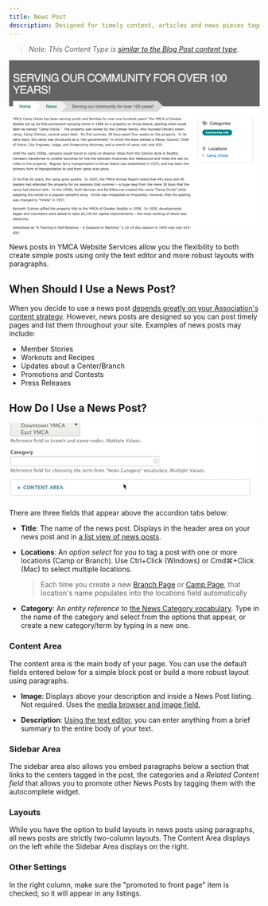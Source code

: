 ```yaml
---
title: News Post
description: Designed for timely content, articles and news pieces tagged with one or more physical locations.
---
```


> *Note: This Content Type is [similar to the Blog Post content type](../blog-post).*

![An example news post page](news-post--example.png)

News posts in YMCA Website Services allow you the flexibility to both create simple posts using only the text editor and more robust layouts with paragraphs.

## When Should I Use a News Post?

When you decide to use a news post [depends greatly on your Association's content strategy](https://www.youtube.com/watch?v=myGNK_qUGDM). However, news posts are designed so you can post timely pages and list them throughout your site. Examples of news posts may include:

* Member Stories
* Workouts and Recipes
* Updates about a Center/Branch
* Promotions and Contests
* Press Releases

## How Do I Use a News Post?

![The news posts category field](news-post--category.gif)

There are three fields that appear above the accordion tabs below:

* **Title**: The name of the news post. Displays in the header area on your news post and in [a list view of news posts](../../paragraphs/news-posts-listing).

* **Locations**: An *option select* for you to tag a post with one or more locations (Camp or Branch). Use Ctrl+Click (Windows) or Cmd⌘+Click (Mac) to select multiple locations.

  > Each time you create a new [Branch Page](../branch) or [Camp Page](../camp), that location's name populates into the locations field automatically

* **Category**: An *entity reference* to [the News Category vocabulary](../../taxonomy/#blognews-category). Type in the name of the category and select from the options that appear, or create a new category/term by typing in a new one.

### Content Area

The content area is the main body of your page. You can use the default fields entered below for a simple block post or build a more robust layout using paragraphs.

* **Image**: Displays above your description and inside a News Post listing. Not required. Uses the [media browser and image field.](../../media)

* **Description**: [Using the text editor](../../text-editor), you can enter anything from a brief summary to the entire body of your text.

### Sidebar Area

The sidebar area also allows you embed paragraphs below a section that links to the centers tagged in the post, the categories and a *Related Content field* that allows you to promote other News Posts by tagging them with the autocomplete widget.

### Layouts

While you have the option to build layouts in news posts using paragraphs, all news posts are strictly two-column layouts. The Content Area displays on the left while the Sidebar Area displays on the right.

### Other Settings

In the right column, make sure the "promoted to front page" item is checked, so it will appear in any listings.
